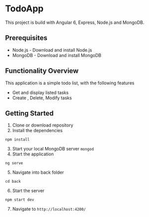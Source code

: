 # TodoApp

This project is build with Angular 6, Express, Node.js and MongoDB.

## Prerequisites
  * Node.js - Download and install Node.js
  * MongoDB - Download and install MongoDB

## Functionality Overview

This application is a simple todo list, with the following features
  * Get and display listed tasks
  * Create , Delete, Modify tasks

## Getting Started

1. Clone or download repository
2. Install the dependencies
```
npm install
```
3. Start your local MongoDB server `mongod`
4. Start the application
```
ng serve
```
5. Navigate into back folder
```
cd back
```
6. Start the server
```
npm start dev
```
7. Navigate to `http://localhost:4200/`